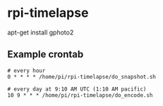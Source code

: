 # rpi-timelapse

apt-get install gphoto2

## Example crontab

    # every hour
    0 * * * * /home/pi/rpi-timelapse/do_snapshot.sh
    
    # every day at 9:10 AM UTC (1:10 AM pacific)
    10 9 * * * /home/pi/rpi-timelapse/do_encode.sh
